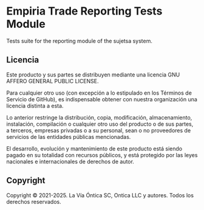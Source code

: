 ﻿# Empiria Trade Reporting Tests Module

Tests suite for the reporting module of the sujetsa system.

## Licencia

Este producto y sus partes se distribuyen mediante una licencia GNU AFFERO
GENERAL PUBLIC LICENSE.

Para cualquier otro uso (con excepción a lo estipulado en los Términos de
Servicio de GitHub), es indispensable obtener con nuestra organización una
licencia distinta a esta.

Lo anterior restringe la distribución, copia, modificación, almacenamiento,
instalación, compilación o cualquier otro uso del producto o de sus partes,
a terceros, empresas privadas o a su personal, sean o no proveedores de
servicios de las entidades públicas mencionadas.

El desarrollo, evolución y mantenimiento de este producto está siendo pagado
en su totalidad con recursos públicos, y está protegido por las leyes nacionales
e internacionales de derechos de autor.

## Copyright

Copyright © 2021-2025. La Vía Óntica SC, Ontica LLC y autores.
Todos los derechos reservados.
